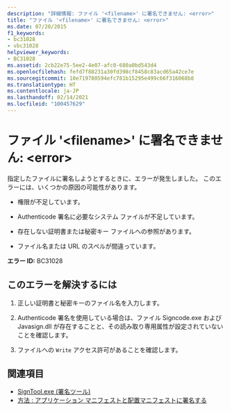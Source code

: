```yaml
---
description: "詳細情報: ファイル '<filename>' に署名できません: <error>"
title: "ファイル '<filename>' に署名できません: <error>"
ms.date: 07/20/2015
f1_keywords:
- bc31028
- vbc31028
helpviewer_keywords:
- BC31028
ms.assetid: 2cb22e75-5ee2-4e07-afc0-680a0bd543d4
ms.openlocfilehash: fefd7f88231a30fd398cf8458c83acd65a42ce7e
ms.sourcegitcommit: 10e719780594efc781b15295e499c66f316068b8
ms.translationtype: HT
ms.contentlocale: ja-JP
ms.lasthandoff: 02/14/2021
ms.locfileid: "100457629"
---
```

# <a name="unable-to-sign-file-filename-error"></a>ファイル '\<filename>' に署名できません: \<error>

指定したファイルに署名しようとするときに、エラーが発生しました。 このエラーには、いくつかの原因の可能性があります。  
  
- 権限が不足しています。  
  
- Authenticode 署名に必要なシステム ファイルが不足しています。  
  
- 存在しない証明書または秘密キー ファイルへの参照があります。  
  
- ファイル名または URL のスペルが間違っています。  
  
 **エラー ID:** BC31028  
  
## <a name="to-correct-this-error"></a>このエラーを解決するには  
  
1. 正しい証明書と秘密キーのファイル名を入力します。  
  
2. Authenticode 署名を使用している場合は、ファイル Signcode.exe および Javasign.dll が存在することと、その読み取り専用属性が設定されていないことを確認します。  
  
3. ファイルへの `Write` アクセス許可があることを確認します。  
  
## <a name="see-also"></a>関連項目

- [SignTool.exe (署名ツール)](../../framework/tools/signtool-exe.md)
- [方法 : アプリケーション マニフェストと配置マニフェストに署名する](/visualstudio/ide/how-to-sign-application-and-deployment-manifests)

